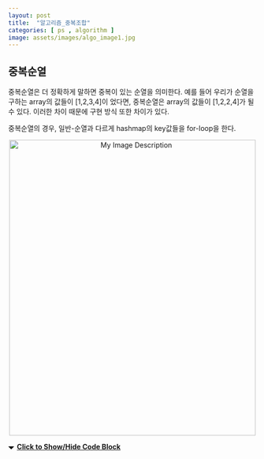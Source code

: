 ```yaml
---
layout: post
title:  "알고리즘_중복조합"
categories: [ ps , algorithm ]
image: assets/images/algo_image1.jpg
---
```


## 중복순열 

중복순열은 더 정확하게 말하면 중복이 있는 순열을 의미한다. 
예를 들어 우리가 순열을 구하는 array의 값들이 [1,2,3,4]이 었다면, 중복순열은 
array의 값들이 [1,2,2,4]가 될 수 있다. 이러한 차이 때문에 구현 방식 또한 차이가 있다. 

중복순열의 경우, 일반-순열과 다르게 hashmap의 key값들을 for-loop을 한다. 

<div style="text-align:center;">
    <img src="{{ site.baseurl }}/assets/images/중복조합1.jpg" alt="My Image Description" width="500" height="600">
</div>

<div class="toggle-wrapper">
  <a href="javascript:void(0)" class="toggle-title">
    <span class="toggle-icon"></span>Click to Show/Hide Code Block
  </a>
  <div class="toggle-content" style="display: none;">
    {% highlight python %}
    from collections import Counter 

    def dfs(box , cntr):
        if len(box) ==len(nums):
            ans.append(box[:])
            return 

        for c in cntr: 
            if cntr[c] > 0: 
                cntr[c] -=1 
                dfs(box+[c] , cntr)
                cntr[c] +=1 

    ans = [] 
    dfs([] ,Counter(nums))
    return ans
    {% endhighlight %}
  </div>
</div>

<style>
.toggle-wrapper {
  margin: 1em 0;
}

.toggle-title {
  font-weight: bold;
  cursor: pointer;
}

.toggle-icon {
  display: inline-block;
  width: 0;
  height: 0;
  margin-right: .4em;
  border-left: 6px solid transparent;
  border-right: 6px solid transparent;
  border-top: 6px solid #000;
  transition: transform .2s linear;
}

.toggle-content {
  margin-top: 1em;
  transition: opacity .2s linear;
}

.toggle-wrapper.collapsed .toggle-icon {
  transform: rotate(-90deg);
}

.toggle-wrapper.collapsed .toggle-content {
  display: none;
}
</style>

<script src="https://code.jquery.com/jquery-3.6.0.min.js"></script>
<script>
$(document).ready(function(){
    $('.toggle-title').click(function(){
        $(this).closest('.toggle-wrapper').toggleClass('collapsed');
        $(this).next('.toggle-content').slideToggle(200);
    });
});

</script>
